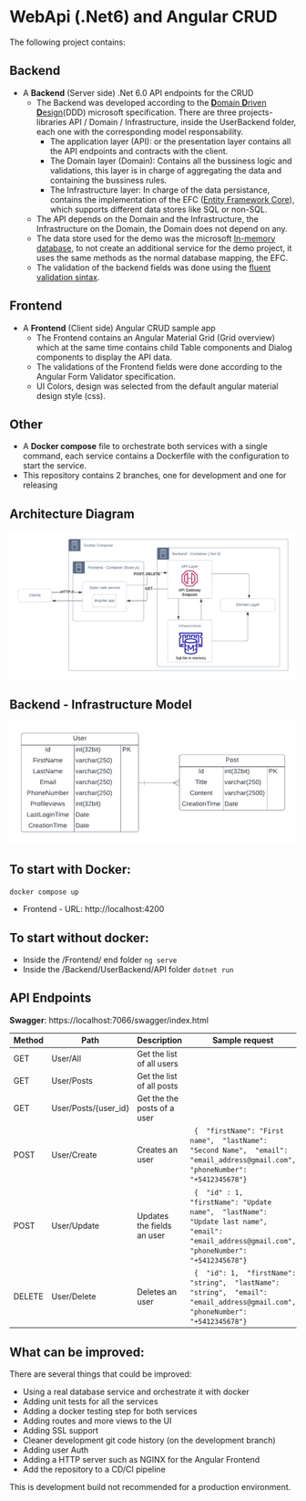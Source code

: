 # WebApi (.Net6) and Angular CRUD 

The following project contains: 

## Backend
- A <b>Backend</b> (Server side) .Net 6.0  API endpoints for the CRUD
    - The Backend was developed according to the [<b>D</b>omain <b>D</b>riven <b>D</b>esign](https://learn.microsoft.com/en-us/dotnet/architecture/microservices/microservice-ddd-cqrs-patterns/ddd-oriented-microservice)(DDD) microsoft specification. There are three projects-libraries API / Domain / Infrastructure, inside the UserBackend folder, each one with the corresponding model responsability.
      - The application layer (API):  or the presentation layer contains all the API endpoints and contracts with the client.
      - The Domain layer (Domain): Contains all the bussiness logic and validations, this layer is in charge of aggregating the data and containing the bussiness rules.
      - The Infrastructure layer: In charge of the data persistance, contains the implementation of the EFC ([Entity Framework Core](https://learn.microsoft.com/en-us/dotnet/architecture/microservices/microservice-ddd-cqrs-patterns/infrastructure-persistence-layer-implementation-entity-framework-core)), which supports different data stores like SQL or non-SQL.
    - The API depends on the Domain and the Infrastructure, the Infrastructure on the Domain, the Domain does not depend on any.
    - The data store used for the demo was the microsoft [In-memory database](https://learn.microsoft.com/en-us/dotnet/standard/data/sqlite/in-memory-databases), to not create an additional service for the demo project, it uses the same methods as the normal database mapping, the EFC.
    - The validation of the backend fields was done using the [fluent validation sintax](https://docs.fluentvalidation.net/en/latest/).

## Frontend
- A <b>Frontend</b> (Client side) Angular CRUD sample app
    - The Frontend contains an Angular Material Grid (Grid overview) which at the same time contains child Table components and Dialog components to display the API data.
    - The validations of the Frontend fields were done according to the Angular Form Validator specification.  
    - UI Colors, design was selected from the default angular material design style (css). 

## Other
- A <b>Docker compose</b> file to orchestrate both services with a single command, each service contains a Dockerfile with the configuration to start the service.
- This repository contains 2 branches, one for development and one for releasing

## Architecture Diagram
![alt text](./img/DockerCompose.png)

## Backend - Infrastructure Model
![alt text](./img/Model.png)

## To start with Docker:
`docker compose up`
* Frontend - URL: http://localhost:4200

## To start without docker:
* Inside the /Frontend/ end folder `ng serve`
* Inside the /Backend/UserBackend/API folder `dotnet run`

## API Endpoints 
<b>Swagger</b>: https://localhost:7066/swagger/index.html 

| Method | Path                 | Description                 | Sample request                                                                                                                                        |
|--------|----------------------|-----------------------------|-------------------------------------------------------------------------------------------------------------------------------------------------------|
| GET    | User/All             | Get the list of all users   |                                                                                                                                                       |
| GET    | User/Posts           | Get the list of all posts   |                                                                                                                                                       |
| GET    | User/Posts/{user_id} | Get the the posts of a user |                                                                                                                                                       |
| POST   | User/Create          | Creates an user             | ``` {  "firstName": "First name",  "lastName": "Second Name",  "email": "email_address@gmail.com",  "phoneNumber": "+5412345678"}```                  |
| POST   | User/Update          | Updates the fields an user  | ``` {  "id" : 1,  "firstName": "Update name",  "lastName": "Update last name",  "email": "email_address@gmail.com",  "phoneNumber": "+5412345678"}``` |
| DELETE | User/Delete          | Deletes an user             | ``` {  "id": 1,  "firstName": "string",  "lastName": "string",  "email": "email_address@gmail.com",  "phoneNumber": "+5412345678"}```                 |

##  What can be improved:
There are several things that could be improved:
* Using a real database service and orchestrate it with docker
* Adding unit tests for all the services 
* Adding a docker testing step for both services 
* Adding routes and more views to the UI
* Adding SSL support
* Cleaner development git code history (on the development branch)
* Adding user Auth
* Adding a HTTP server such as NGINX for the Angular Frontend
* Add the repository to a CD/CI pipeline 

This is development build not recommended for a production environment.
